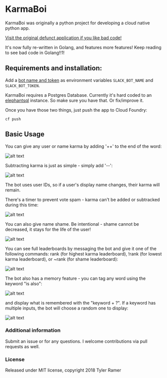 # KarmaBoi
KarmaBoi was originally a python project for developing a cloud native python app.

[Visit the original defunct application if you like bad code!](https://github.com/tylarb/KarmaBoi-PCF)

It's now fully re-written in Golang, and features more features! Keep reading to see bad code in Golang!!1!


## Requirements and installation:

Add a [bot name and token](https://api.slack.com/bot-users) as environment variables `SLACK_BOT_NAME` and `SLACK_BOT_TOKEN`. 

KarmaBoi requires a Postgres Database. Currently it's hard coded to an [elephantsql](https://docs.run.pivotal.io/marketplace/services/elephantsql.html) instance. So make sure you have that. Or fix/improve it.


Once you have those two things, just push the app to Cloud Foundry:

~~~
cf push
~~~


## Basic Usage

You can give any user or name karma by adding '++' to the end of the word:

  ![alt text](https://github.com/tylarb/KarmaBoi-Go/blob/master/screenshots/karmaup.png "up")

Subtracting karma is just as simple - simply add '--':
  
  ![alt text](https://github.com/tylarb/KarmaBoi-Go/blob/master/screenshots/karmadown.png "down")

The bot uses user IDs, so if a user's display name changes, their karma will remain.

There's a timer to prevent vote spam - karma can't be added or subtracked during this time:

  ![alt text](https://github.com/tylarb/KarmaBoi-Go/blob/master/screenshots/timer.png "timer")

You can also give name shame. Be intentional - shame cannot be decreased, it stays for the life of the user!

  ![alt text](https://github.com/tylarb/KarmaBoi-Go/blob/master/screenshots/shame.png "shame")

You can see full leaderboards by messaging the bot and give it one of the following commands: rank (for highest karma leaderboard), !rank (for lowest karma leaderboard), or ~rank (for shame leaderboard):

  ![alt text](https://github.com/tylarb/KarmaBoi-Go/blob/master/screenshots/rank.png "rank")
  
The bot also has a memory feature - you can tag any word using the keyword "is also":

  ![alt text](https://github.com/tylarb/KarmaBoi-Go/blob/master/screenshots/memoryset.png "memory set")

and display what is remembered with the "keyword + ?". If a keyword has multiple inputs, the bot will choose a random one to display:

  ![alt text](https://github.com/tylarb/KarmaBoi-Go/blob/master/screenshots/memoryask.png "memory ask")


### Additional information

Submit an issue or for any questions. I welcome contributions via pull requests as well.



### License

Released under MIT license, copyright 2018 Tyler Ramer

